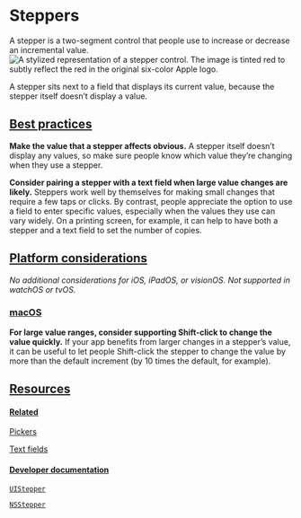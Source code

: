 Steppers
========

A stepper is a two-segment control that people use to increase or decrease an incremental value.![A stylized representation of a stepper control. The image is tinted red to subtly reflect the red in the original six-color Apple logo.](https://docs-assets.developer.apple.com/published/091580d0530042f6685cd17226140173/components-stepper-intro@2x.png)

A stepper sits next to a field that displays its current value, because the stepper itself doesn’t display a value.

[Best practices](/design/human-interface-guidelines/steppers#Best-practices)
----------------------------------------------------------------------------

**Make the value that a stepper affects obvious.** A stepper itself doesn’t display any values, so make sure people know which value they’re changing when they use a stepper.

**Consider pairing a stepper with a text field when large value changes are likely.** Steppers work well by themselves for making small changes that require a few taps or clicks. By contrast, people appreciate the option to use a field to enter specific values, especially when the values they use can vary widely. On a printing screen, for example, it can help to have both a stepper and a text field to set the number of copies.

[Platform considerations](/design/human-interface-guidelines/steppers#Platform-considerations)
----------------------------------------------------------------------------------------------

*No additional considerations for iOS, iPadOS, or visionOS. Not supported in watchOS or tvOS.*

### [macOS](/design/human-interface-guidelines/steppers#macOS)

**For large value ranges, consider supporting Shift-click to change the value quickly.** If your app benefits from larger changes in a stepper’s value, it can be useful to let people Shift-click the stepper to change the value by more than the default increment (by 10 times the default, for example).

[Resources](/design/human-interface-guidelines/steppers#Resources)
------------------------------------------------------------------

#### [Related](/design/human-interface-guidelines/steppers#Related)

[Pickers](/design/human-interface-guidelines/pickers)


[Text fields](/design/human-interface-guidelines/text-fields)


#### [Developer documentation](/design/human-interface-guidelines/steppers#Developer-documentation)

[`UIStepper`](/documentation/uikit/uistepper)


[`NSStepper`](/documentation/appkit/nsstepper)



